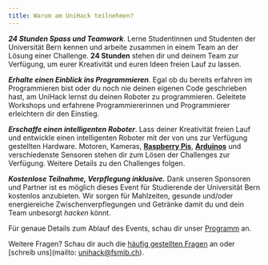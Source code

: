 ```yaml
---
title: Warum am UniHack teilnehmen?
---
```


***24 Stunden Spass und Teamwork***.
Lerne Studentinnen und Studenten der Universität Bern kennen und arbeite zusammen in einem Team an der Lösung einer Challenge. **24 Stunden** stehen dir und deinem Team zur Verfügung, um eurer Kreativität und euren Ideen freien Lauf zu lassen.

***Erhalte einen Einblick ins Programmieren***.
Egal ob du bereits erfahren im Programmieren bist oder du noch nie deinen eigenen Code geschrieben hast, am UniHack lernst du deinen Roboter zu programmieren. Geleitete Workshops und erfahrene Programmiererinnen und Programmierer erleichtern dir den Einstieg.

***Erschaffe einen intelligenten Roboter***.
Lass deiner Kreativität freien Lauf und entwickle einen intelligenten Roboter mit der von uns zur Verfügung gestellten Hardware. Motoren, Kameras, **<a href="https://www.raspberrypi.org/help/what-%20is-a-raspberry-pi/" target="_blank">Raspberry&nbsp;Pis</a>**, **<a href="https://learn.sparkfun.com/tutorials/what-is-an-arduino/all" target="_blank">Arduinos</a>** und verschiedenste Sensoren stehen dir zum Lösen der Challenges zur Verfügung. Weitere Details zu den Challenges folgen.

***Kostenlose Teilnahme, Verpflegung inklusive.***
Dank unseren Sponsoren und Partner ist es möglich dieses Event für Studierende der Universität Bern kostenlos anzubieten. Wir sorgen für Mahlzeiten, gesunde und/oder energiereiche Zwischenverpflegungen und Getränke damit du und dein Team unbesorgt *hacken* könnt.

Für genaue Details zum Ablauf des Events, schau dir unser [Programm](/program) an.

Weitere Fragen? Schau dir auch die [häufig gestellten Fragen](/faq) an oder [schreib uns](mailto: unihack@fsmib.ch).
